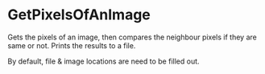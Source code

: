 # GetPixelsOfAnImage

Gets the pixels of an image, then compares the neighbour pixels if they are same or not.
Prints the results to a file.

By default, file & image locations are need to be filled out.
